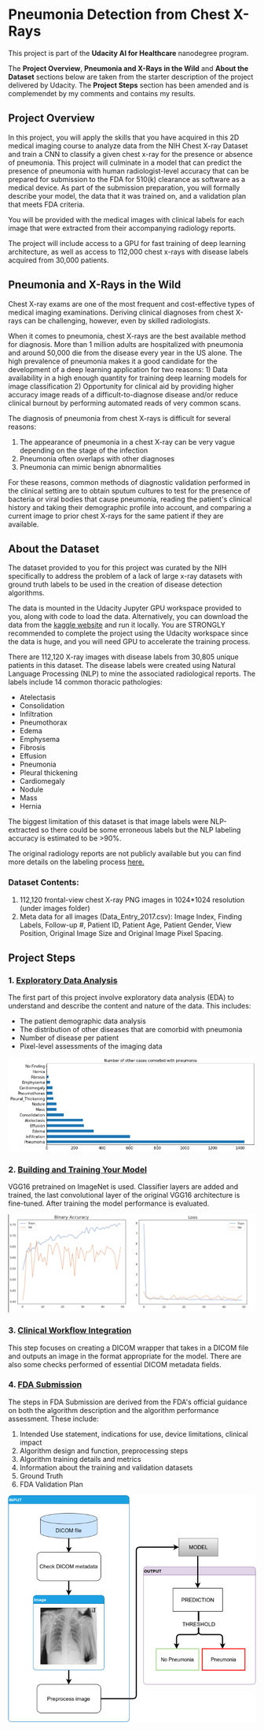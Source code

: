 # Pneumonia Detection from Chest X-Rays

This project is part of the **Udacity AI for Healthcare** nanodegree program.

The **Project Overview**, **Pneumonia and X-Rays in the Wild** and **About the Dataset** sections below are taken from the starter description of the project delivered by Udacity. The **Project Steps** section has been amended and is complemendet by my comments and contains my results. 

## Project Overview

In this project, you will apply the skills that you have acquired in this 2D medical imaging course to analyze data from the NIH Chest X-ray Dataset and train a CNN to classify a given chest x-ray for the presence or absence of pneumonia. This project will culminate in a model that can predict the presence of pneumonia with human radiologist-level accuracy that can be prepared for submission to the FDA for 510(k) clearance as software as a medical device. As part of the submission preparation, you will formally describe your model, the data that it was trained on, and a validation plan that meets FDA criteria.

You will be provided with the medical images with clinical labels for each image that were extracted from their accompanying radiology reports. 

The project will include access to a GPU for fast training of deep learning architecture, as well as access to 112,000 chest x-rays with disease labels  acquired from 30,000 patients.

## Pneumonia and X-Rays in the Wild

Chest X-ray exams are one of the most frequent and cost-effective types of medical imaging examinations. Deriving clinical diagnoses from chest X-rays can be challenging, however, even by skilled radiologists. 

When it comes to pneumonia, chest X-rays are the best available method for diagnosis. More than 1 million adults are hospitalized with pneumonia and around 50,000 die from the disease every
year in the US alone. The high prevalence of pneumonia makes it a good candidate for the development of a deep learning application for two reasons: 1) Data availability in a high enough quantity for training deep learning models for image classification 2) Opportunity for clinical aid by providing higher accuracy image reads of a difficult-to-diagnose disease and/or reduce clinical burnout by performing automated reads of very common scans. 

The diagnosis of pneumonia from chest X-rays is difficult for several reasons: 
1. The appearance of pneumonia in a chest X-ray can be very vague depending on the stage of the infection
2. Pneumonia often overlaps with other diagnoses
3. Pneumonia can mimic benign abnormalities

For these reasons, common methods of diagnostic validation performed in the clinical setting are to obtain sputum cultures to test for the presence of bacteria or viral bodies that cause pneumonia, reading the patient's clinical history and taking their demographic profile into account, and comparing a current image to prior chest X-rays for the same patient if they are available. 

## About the Dataset

The dataset provided to you for this project was curated by the NIH specifically to address the problem of a lack of large x-ray datasets with ground truth labels to be used in the creation of disease detection algorithms. 

The data is mounted in the Udacity Jupyter GPU workspace provided to you, along with code to load the data. Alternatively, you can download the data from the [kaggle website](https://www.kaggle.com/nih-chest-xrays/data) and run it locally. You are STRONGLY recommended to complete the project using the Udacity workspace since the data is huge, and you will need GPU to accelerate the training process.

There are 112,120 X-ray images with disease labels from 30,805 unique patients in this dataset.  The disease labels were created using Natural Language Processing (NLP) to mine the associated radiological reports. The labels include 14 common thoracic pathologies: 
- Atelectasis 
- Consolidation
- Infiltration
- Pneumothorax
- Edema
- Emphysema
- Fibrosis
- Effusion
- Pneumonia
- Pleural thickening
- Cardiomegaly
- Nodule
- Mass
- Hernia 

The biggest limitation of this dataset is that image labels were NLP-extracted so there could be some erroneous labels but the NLP labeling accuracy is estimated to be >90%.

The original radiology reports are not publicly available but you can find more details on the labeling process [here.](https://arxiv.org/abs/1705.02315) 


### Dataset Contents: 

1. 112,120 frontal-view chest X-ray PNG images in 1024*1024 resolution (under images folder)
2. Meta data for all images (Data_Entry_2017.csv): Image Index, Finding Labels, Follow-up #,
Patient ID, Patient Age, Patient Gender, View Position, Original Image Size and Original Image
Pixel Spacing.


## Project Steps

### 1. [Exploratory Data Analysis](EDA.ipynb)

The first part of this project involve exploratory data analysis (EDA) to understand and describe the content and nature of the data. This includes:

* The patient demographic data analysis
* The distribution of other diseases that are comorbid with pneumonia
* Number of disease per patient 
* Pixel-level assessments of the imaging data

![pneumonia comorbidities](/images/Pneumonia&#32;comorbidities.png)

### 2. [Building and Training Your Model](Build&#32;and&#32;train&#32;your&#32;model.ipynb)

VGG16 pretrained on ImageNet is used. Classifier layers are added and trained, the last convolutional layer of the original VGG16 architecture is fine-tuned. After training the model performance is evaluated.

![training binary accuracy and loss](/images/Training&#32;accuracy&#32;and&#32;loss.png)

### 3. [Clinical Workflow Integration](Inference.ipynb)

This step focuses on creating a DICOM wrapper that takes in a DICOM file and outputs an image in the format appropriate for the model. There are also some checks performed of essential DICOM metadata fields.

### 4. [FDA  Submission](FDA_Submission.pdf)

The steps in FDA Submission are derived from the FDA's official guidance on both the algorithm description and the algorithm performance assessment. These include:

1.  Intended Use statement, indications for use, device limitations, clinical impact
2.  Algorithm design and function, preprocessing steps
3.  Algorithm training details and metrics
4.  Information about the training and validation datasets
5.  Ground Truth
6.  FDA Validation Plan

![flowchart](/images/Flowchart.png)
